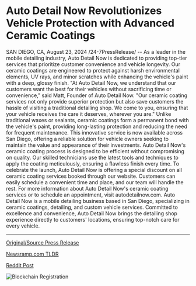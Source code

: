 # Auto Detail Now Revolutionizes Vehicle Protection with Advanced Ceramic Coatings

SAN DIEGO, CA, August 23, 2024 /24-7PressRelease/ -- As a leader in the mobile detailing industry, Auto Detail Now is dedicated to providing top-tier services that prioritize customer convenience and vehicle longevity. Our ceramic coatings are engineered to protect against harsh environmental elements, UV rays, and minor scratches while enhancing the vehicle's paint with a deep, glossy finish.  "At Auto Detail Now, we understand that our customers want the best for their vehicles without sacrificing time or convenience," said Matt, Founder of Auto Detail Now. "Our ceramic coating services not only provide superior protection but also save customers the hassle of visiting a traditional detailing shop. We come to you, ensuring that your vehicle receives the care it deserves, wherever you are."  Unlike traditional waxes or sealants, ceramic coatings form a permanent bond with the vehicle's paint, providing long-lasting protection and reducing the need for frequent maintenance. This innovative service is now available across San Diego, offering a reliable solution for vehicle owners seeking to maintain the value and appearance of their investments.  Auto Detail Now's ceramic coating process is designed to be efficient without compromising on quality. Our skilled technicians use the latest tools and techniques to apply the coating meticulously, ensuring a flawless finish every time.  To celebrate the launch, Auto Detail Now is offering a special discount on all ceramic coating services booked through our website. Customers can easily schedule a convenient time and place, and our team will handle the rest.  For more information about Auto Detail Now's ceramic coating services or to schedule an appointment, visit autodetailnow.com.  Auto Detail Now is a mobile detailing business based in San Diego, specializing in ceramic coatings, detailing, and custom vehicle services. Committed to excellence and convenience, Auto Detail Now brings the detailing shop experience directly to customers' locations, ensuring top-notch care for every vehicle. 

---

[Original/Source Press Release](https://www.24-7pressrelease.com/press-release/513702/auto-detail-now-revolutionizes-vehicle-protection-with-advanced-ceramic-coatings)
                    

[Newsramp.com TLDR](None) 



[Reddit Post](https://www.reddit.com/r/TravelAndLeisureNews/comments/1ez6glu/auto_detail_now_launches_ceramic_coating_services/) 



![Blockchain Registration](https://cdn.newsramp.app/24-7PressRelease/qrcode/248/23/zerobuHX.webp)